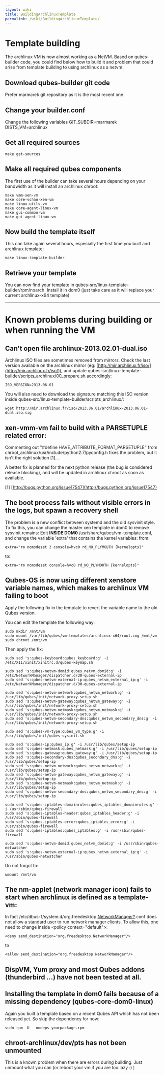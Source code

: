 ```yaml
---
layout: wiki
title: BuildingArchlinuxTemplate
permalink: /wiki/BuildingArchlinuxTemplate/
---
```


Template building
=================

The archlinux VM is now almost working as a NetVM. Based on qubes-builder code, you could find below how to build it and problem that could arise from template building to using archlinux as a netvm:

Download qubes-builder git code
-------------------------------

Prefer marmarek git repository as it is the most recent one

Change your builder.conf
------------------------

Change the following variables GIT\_SUBDIR=marmarek DISTS\_VM=archlinux

Get all required sources
------------------------

``` {.wiki}
make get-sources
```

Make all required qubes components
----------------------------------

The first use of the builder can take several hours depending on your bandwidth as it will install an archlinux chroot:

``` {.wiki}
make vmm-xen-vm
make core-vchan-xen-vm
make linux-utils-vm
make core-agent-linux-vm
make gui-common-vm
make gui-agent-linux-vm
```

Now build the template itself
-----------------------------

This can take again several hours, especially the first time you built and archlinux template:

``` {.wiki}
make linux-template-builder
```

Retrieve your template
----------------------

You can now find your template in qubes-src/linux-template-builder/rpm/noarch. Install it in dom0 (just take care as it will replace your current archlinux-x64 template)

* * * * *

Known problems during building or when running the VM
=====================================================

Can't open file archlinux-2013.02.01-dual.iso
---------------------------------------------

Archlinux ISO files are sometimes removed from mirrors. Check the last version available on the archlinux mirror (eg: [​http://mir.archlinux.fr/iso/](http://mir.archlinux.fr/iso/)), and update qubes-src/linux-template-builder/scripts\_archlinux/00\_prepare.sh accordingly:

``` {.wiki}
ISO_VERSION=2013.06.01
```

You will also need to download the signature matching this ISO version inside qubes-src/linux-template-builder/scripts\_archlinux/:

``` {.wiki}
wget http://mir.archlinux.fr/iso/2013.06.01/archlinux-2013.06.01-dual.iso.sig
```

xen-vmm-vm fail to build with a PARSETUPLE related error:
---------------------------------------------------------

Commenting out "\#define HAVE\_ATTRIBUTE\_FORMAT\_PARSETUPLE" from chroot\_archlinux/usr/include/python2.7/pyconfig.h fixes the problem, but it isn't the right solution [1]...

A better fix is planned for the next python release (the bug is considered release blocking), and will be updated in archlinux chroot as soon as available.

[1] [​http://bugs.python.org/issue17547](http://bugs.python.org/issue17547)

The boot process fails without visible errors in the logs, but spawn a recovery shell
-------------------------------------------------------------------------------------

The problem is a new conflict between systemd and the old sysvinit style. To fix this, you can change the master xen template in dom0 to remove sysvinit remains: Edit **INSIDE DOM0** /usr/share/qubes/vm-template.conf, and change the variable 'extra' that contains the kernel variables: from:

``` {.wiki}
extra="ro nomodeset 3 console=hvc0 rd_NO_PLYMOUTH {kernelopts}"
```

to:

``` {.wiki}
extra="ro nomodeset console=hvc0 rd_NO_PLYMOUTH {kernelopts}"
```

Qubes-OS is now using different xenstore variable names, which makes to archlinux VM failing to boot
----------------------------------------------------------------------------------------------------

Apply the following fix in the template to revert the variable name to the old Qubes version.

You can edit the template the following way:

``` {.wiki}
sudo mkdir /mnt/vm
sudo mount /var/lib/qubes/vm-templates/archlinux-x64/root.img /mnt/vm
sudo chroot /mnt/vm
```

Then apply the fix:

``` {.wiki}
sudo sed 's:qubes-keyboard:qubes_keyboard:g' -i /etc/X11/xinit/xinitrc.d/qubes-keymap.sh

sudo sed 's:qubes-netvm-domid:qubes_netvm_domid:g' -i /etc/NetworkManager/dispatcher.d/30-qubes-external-ip
sudo sed 's:qubes-netvm-external-ip:qubes_netvm_external_ip:g' -i /etc/NetworkManager/dispatcher.d/30-qubes-external-ip

sudo sed 's:qubes-netvm-network:qubes_netvm_network:g' -i /usr/lib/qubes/init/network-proxy-setup.sh
sudo sed 's:qubes-netvm-gateway:qubes_netvm_gateway:g' -i /usr/lib/qubes/init/network-proxy-setup.sh
sudo sed 's:qubes-netvm-netmask:qubes_netvm_netmask:g' -i /usr/lib/qubes/init/network-proxy-setup.sh
sudo sed 's:qubes-netvm-secondary-dns:qubes_netvm_secondary_dns:g' -i /usr/lib/qubes/init/network-proxy-setup.sh

sudo sed 's:qubes-vm-type:qubes_vm_type:g' -i /usr/lib/qubes/init/qubes-sysinit.sh

sudo sed 's:qubes-ip:qubes_ip:g' -i /usr/lib/qubes/setup-ip
sudo sed 's:qubes-netmask:qubes_netmask:g' -i /usr/lib/qubes/setup-ip
sudo sed 's:qubes-gateway:qubes_gateway:g' -i /usr/lib/qubes/setup-ip
sudo sed 's:qubes-secondary-dns:qubes_secondary_dns:g' -i /usr/lib/qubes/setup-ip
sudo sed 's:qubes-netvm-network:qubes_netvm_network:g' -i /usr/lib/qubes/setup-ip
sudo sed 's:qubes-netvm-gateway:qubes_netvm_gateway:g' -i /usr/lib/qubes/setup-ip
sudo sed 's:qubes-netvm-netmask:qubes_netvm_netmask:g' -i /usr/lib/qubes/setup-ip
sudo sed 's:qubes-netvm-secondary-dns:qubes_netvm_secondary_dns:g' -i /usr/lib/qubes/setup-ip

sudo sed 's:qubes-iptables-domainrules:qubes_iptables_domainrules:g' -i /usr/sbin/qubes-firewall
sudo sed 's:qubes-iptables-header:qubes_iptables_header:g' -i /usr/sbin/qubes-firewall
sudo sed 's:qubes-iptables-error:qubes_iptables_error:g' -i /usr/sbin/qubes-firewall
sudo sed 's:qubes-iptables:qubes_iptables:g' -i /usr/sbin/qubes-firewall

sudo sed 's:qubes-netvm-domid:qubes_netvm_domid:g' -i /usr/sbin/qubes-netwatcher
sudo sed 's:qubes-netvm-external-ip:qubes_netvm_external_ip:g' -i /usr/sbin/qubes-netwatcher
```

Do not forgot to:

``` {.wiki}
umount /mnt/vm
```

The nm-applet (network manager icon) fails to start when archlinux is defined as a template-vm:
-----------------------------------------------------------------------------------------------

In fact /etc/dbus-1/system.d/org.freedesktop.[NetworkManager?](/wiki/NetworkManager).conf does not allow a standard user to run network manager clients. To allow this, one need to change inside \<policy context="default"\>:

``` {.wiki}
<deny send_destination="org.freedesktop.NetworkManager"/>
```

to

``` {.wiki}
<allow send_destination="org.freedesktop.NetworkManager"/>
```

DispVM, Yum proxy and most Qubes addons (thunderbird ...) have not been tested at all.
--------------------------------------------------------------------------------------

Installing the template in dom0 fails because of a missing dependency (qubes-core-dom0-linux)
---------------------------------------------------------------------------------------------

Again you built a template based on a recent Qubes API which has not been released yet. So skip the dependency for now:

``` {.wiki}
sudo rpm -U --nodeps yourpackage.rpm
```

chroot-archlinux/dev/pts has not been unmounted
-----------------------------------------------

This is a known problem when there are errors during building. Just unmount what you can (or reboot your vm if you are too lazy :) )
